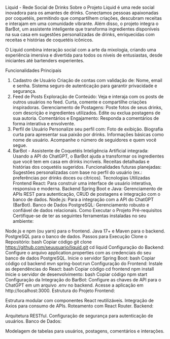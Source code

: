 Liquid - Rede Social de Drinks
Sobre o Projeto
Liquid é uma rede social inovadora para os amantes de drinks. Conectamos pessoas apaixonadas por coquetéis, permitindo que compartilhem criações, descubram receitas e interajam em uma comunidade vibrante. Além disso, o projeto integra o BarBot, um assistente inteligente que transforma ingredientes disponíveis na sua casa em sugestões personalizadas de drinks, enriquecidas com receitas e histórias de coquetéis icônicos.

O Liquid combina interação social com a arte da mixologia, criando uma experiência imersiva e divertida para todos os níveis de entusiastas, desde iniciantes até bartenders experientes.

Funcionalidades Principais

1. Cadastro de Usuário
Criação de contas com validação de:
Nome, email e senha.
Sistema seguro de autenticação para garantir privacidade e segurança.
2. Feed de Posts
Exploração de Conteúdo:
Veja e interaja com os posts de outros usuários no feed.
Curta, comente e compartilhe criações inspiradoras.
Gerenciamento de Postagens:
Poste fotos de seus drinks, com descrição e ingredientes utilizados.
Edite ou exclua postagens de sua autoria.
Comentários e Engajamento:
Responda a comentários de forma interativa e envolvente.
3. Perfil de Usuário
Personalize seu perfil com:
Foto de exibição.
Biografia curta para apresentar sua paixão por drinks.
Informações básicas como nome de usuário.
Acompanhe o número de seguidores e quem você segue.
4. BarBot - Assistente de Coquetéis
Inteligência Artificial integrada:
Usando a API do ChatGPT, o BarBot ajuda a transformar os ingredientes que você tem em casa em drinks incríveis.
Receitas detalhadas e histórias dos coquetéis sugeridos.
Funcionalidades futuras planejadas:
Sugestões personalizadas com base no perfil do usuário (ex.: preferências por drinks doces ou cítricos).
Tecnologias Utilizadas
Frontend
React: Para construir uma interface de usuário interativa, responsiva e moderna.
Backend
Spring Boot e Java: Gerenciamento de APIs REST para autenticação, CRUD de postagens e integração com o banco de dados.
Node.js: Para a integração com a API do ChatGPT (BarBot).
Banco de Dados
PostgreSQL: Gerenciamento robusto e confiável de dados relacionais.
Como Executar o Projeto
Pré-requisitos
Certifique-se de ter as seguintes ferramentas instaladas no seu ambiente:

Node.js e npm (ou yarn) para o frontend.
Java 17+ e Maven para o backend.
PostgreSQL para o banco de dados.
Passos para Execução
Clone o Repositório:
bash
Copiar código
git clone https://github.com/seuusuario/liquid.git
cd liquid
Configuração do Backend:
Configure o arquivo application.properties com as credenciais do seu banco de dados PostgreSQL.
Inicie o servidor Spring Boot:
bash
Copiar código
cd backend
mvn spring-boot:run
Configuração do Frontend:
Instale as dependências do React:
bash
Copiar código
cd frontend
npm install
Inicie o servidor de desenvolvimento:
bash
Copiar código
npm start
Configuração da Integração do BarBot:
Configure as chaves de API para o ChatGPT em um arquivo .env no backend.
Acesse a aplicação em http://localhost:3000.
Estrutura do Projeto
Frontend:

Estrutura modular com componentes React reutilizáveis.
Integração de Axios para consumo de APIs.
Roteamento com React Router.
Backend:

Arquitetura RESTful.
Configuração de segurança para autenticação de usuários.
Banco de Dados:

Modelagem de tabelas para usuários, postagens, comentários e interações.
